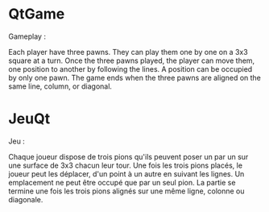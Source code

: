QtGame
=======

Gameplay :

Each player have three pawns. They can play them one by one on a 3x3 square at a turn.
Once the three pawns played, the player can move them, one position to another by following the lines.
A position can be occupied by only one pawn.
The game ends when the three pawns are aligned on the same line, column, or diagonal.


JeuQt
=====

Jeu :

Chaque joueur dispose de trois pions qu'ils peuvent poser un par un sur une surface de 3x3 chacun leur tour.
Une fois les trois pions placés, le joueur peut les déplacer, d'un point à un autre en suivant les lignes.
Un emplacement ne peut être occupé que par un seul pion. 
La partie se termine une fois les trois pions alignés sur une même ligne, colonne ou diagonale.
